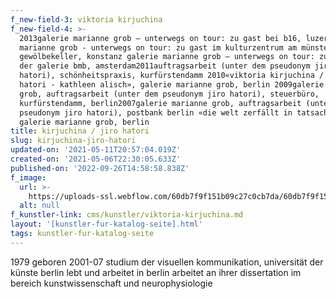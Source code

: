 ```yaml
---
f_new-field-3: viktoria kirjuchina
f_new-field-4: >-
  2013galerie marianne grob – unterwegs on tour: zu gast bei b16, luzerngalerie
  marianne grob - unterwegs on tour: zu gast im kulturzentrum am münster,
  gewölbekeller, konstanz galerie marianne grob – unterwegs on tour: zu gast bei
  der galerie bmb, amsterdam2011auftragsarbeit (unter dem pseudonym jiro
  hatori), schönheitspraxis, kurfürstendamm 2010«viktoria kirjuchina / jiro
  hatori - kathleen alisch», galerie marianne grob, berlin 2009galerie marianne
  grob, auftragsarbeit (unter dem pseudonym jiro hatori), steuerbüro,
  kurfürstendamm, berlin2007galerie marianne grob, auftragsarbeit (unter dem
  pseudonym jiro hatori), postbank berlin «die welt zerfällt in tatsachen»,
  galerie marianne grob, berlin
title: kirjuchina / jiro hatori
slug: kirjuchina-jiro-hatori
updated-on: '2021-05-11T20:57:04.019Z'
created-on: '2021-05-06T22:30:05.633Z'
published-on: '2022-09-26T14:58:58.838Z'
f_image:
  url: >-
    https://uploads-ssl.webflow.com/60db7f9f151b09c27c0cb7da/60db7f9f151b091e230cba49_kirjuchina%20%3A%20jiro%20hatori.jpg
  alt: null
f_kunstler-link: cms/kunstler/viktoria-kirjuchina.md
layout: '[kunstler-fur-katalog-seite].html'
tags: kunstler-fur-katalog-seite
---
```


1979 geboren 2001-07 studium der visuellen kommunikation, universität der künste berlin lebt und arbeitet in berlin arbeitet an ihrer dissertation im bereich kunstwissenschaft und neurophysiologie
